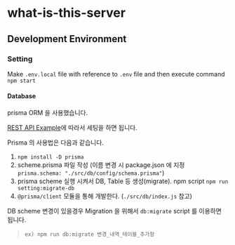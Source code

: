 # what-is-this-server

## Development Environment

### Setting

Make `.env.local` file with reference to `.env` file and then execute command `npm start`

#### Database

prisma ORM 을 사용했습니다.

[REST API Example](https://github.com/prisma/prisma-examples/tree/latest/typescript/rest-express#3-using-the-rest-api)에 따라서 세팅을 하면 됩니다.

Prisma 의 사용법은 다음과 같습니다.

1. `npm install -D prisma`
1. scheme.prisma 파일 작성 (이름 변경 시 package.json 에 지정 `prisma.schema: "./src/db/config/schema.prisma"`)
1. prisma scheme 실행 시켜서 DB, Table 등 생성(migrate). npm script `npm run setting:migrate-db`
1. `@prisma/client` 모듈을 통해 개발한다. (`./src/db/index.js` 참고)

DB scheme 변경이 있을경우 Migration 을 위해서 `db:migrate` script 를 이용하면 됩니다.
> `ex) npm run db:migrate 변경_내역_테이블_추가함`
